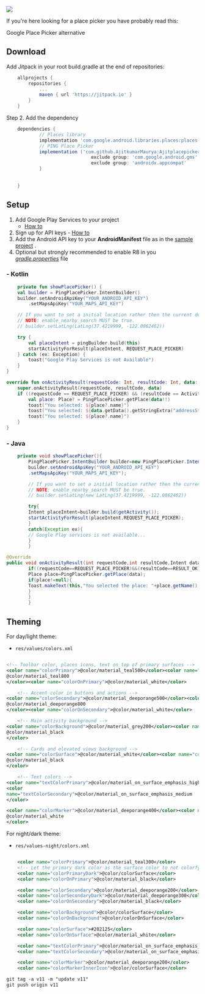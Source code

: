 [![](https://jitpack.io/v/AjitkumarMaurya/Ajitplacepicker.svg)](https://jitpack.io/#AjitkumarMaurya/Ajitplacepicker)

If you're here looking for a place picker you have probably read this:

Google Place Picker alternative

## Download

Add Jitpack in your root build.gradle at the end of repositories:

```gradle
    allprojects {
        repositories {
            ...
            maven { url 'https://jitpack.io' }
        }
    }
```

Step 2. Add the dependency

```gradle
    dependencies {
            // Places library
            implementation 'com.google.android.libraries.places:places:2.0.0'
            // PING Place Picker
            implementation ('com.github.AjitkumarMaurya:Ajitplacepicker:v19.0') {
                               exclude group: 'com.google.android.gms'
                               exclude group: 'androidx.appcompat'
            }
          
            	
    }
```

## Setup

1. Add Google Play Services to your project
   - [How to](https://developers.google.com/android/guides/setup)
2. Sign up for API keys - [How to](https://developers.google.com/places/android-sdk/signup)
3. Add the Android API key to your **AndroidManifest** file as in
   the [sample project](https://github.com/rtchagas/pingplacepicker/blob/master/sample/src/main/AndroidManifest.xml#L15)
   .
4. Optional but strongly recommended to enable R8 in
   you *[gradle.properties](https://github.com/rtchagas/pingplacepicker/blob/master/gradle.properties#L12)*
   file

### - Kotlin

```kotlin
    private fun showPlacePicker() {
    val builder = PingPlacePicker.IntentBuilder()
    builder.setAndroidApiKey("YOUR_ANDROID_API_KEY")
        .setMapsApiKey("YOUR_MAPS_API_KEY")

    // If you want to set a initial location rather then the current device location.
    // NOTE: enable_nearby_search MUST be true.
    // builder.setLatLng(LatLng(37.4219999, -122.0862462))

    try {
        val placeIntent = pingBuilder.build(this)
        startActivityForResult(placeIntent, REQUEST_PLACE_PICKER)
    } catch (ex: Exception) {
        toast("Google Play Services is not Available")
    }
}

override fun onActivityResult(requestCode: Int, resultCode: Int, data: Intent?) {
    super.onActivityResult(requestCode, resultCode, data)
    if ((requestCode == REQUEST_PLACE_PICKER) && (resultCode == Activity.RESULT_OK)) {
        val place: Place? = PingPlacePicker.getPlace(data!!)
        toast("You selected: ${place?.name}")
        toast("You selected: ${data.getData().getStringExtra("addressStr")}")
        toast("You selected: ${place?.name}")
    }
}
```

### - Java

```java
    private void showPlacePicker(){
        PingPlacePicker.IntentBuilder builder=new PingPlacePicker.IntentBuilder();
        builder.setAndroidApiKey("YOUR_ANDROID_API_KEY")
        .setMapsApiKey("YOUR_MAPS_API_KEY");

        // If you want to set a initial location rather then the current device location.
        // NOTE: enable_nearby_search MUST be true.
        // builder.setLatLng(new LatLng(37.4219999, -122.0862462))

        try{
        Intent placeIntent=builder.build(getActivity());
        startActivityForResult(placeIntent,REQUEST_PLACE_PICKER);
        }
        catch(Exception ex){
        // Google Play services is not available... 
        }
        }

@Override
public void onActivityResult(int requestCode,int resultCode,Intent data){
        if((requestCode==REQUEST_PLACE_PICKER)&&(resultCode==RESULT_OK)){
        Place place=PingPlacePicker.getPlace(data);
        if(place!=null){
        Toast.makeText(this,"You selected the place: "+place.getName(),Toast.LENGTH_SHORT).show();
        }
        }
        }
```

## Theming

For day/light theme:

- `res/values/colors.xml`

```xml

<!-- Toolbar color, places icons, text on top of primary surfaces -->
<color name="colorPrimary">@color/material_teal500</color><color name="colorPrimaryDark">
@color/material_teal800
</color><color name="colorOnPrimary">@color/material_white</color>

    <!-- Accent color in buttons and actions -->
<color name="colorSecondary">@color/material_deeporange500</color><color name="colorSecondaryDark">
@color/material_deeporange800
</color><color name="colorOnSecondary">@color/material_white</color>

    <!-- Main activity background -->
<color name="colorBackground">@color/material_grey200</color><color name="colorOnBackground">
@color/material_black
</color>

    <!-- Cards and elevated views background -->
<color name="colorSurface">@color/material_white</color><color name="colorOnSurface">
@color/material_black
</color>

    <!-- Text colors -->
<color name="textColorPrimary">@color/material_on_surface_emphasis_high_type</color>
<color
name="textColorSecondary">@color/material_on_surface_emphasis_medium
</color>

<color name="colorMarker">@color/material_deeporange400</color><color name="colorMarkerInnerIcon">
@color/material_white
</color>

```

For night/dark theme:

- `res/values-night/colors.xml`

```xml

    <color name="colorPrimary">@color/material_teal300</color>
    <!-- Let the primary dark color as the surface color to not colorfy the status bar -->
    <color name="colorPrimaryDark">@color/colorSurface</color>
    <color name="colorOnPrimary">@color/material_black</color>

    <color name="colorSecondary">@color/material_deeporange200</color>
    <color name="colorSecondaryDark">@color/material_deeporange300</color>
    <color name="colorOnSecondary">@color/material_black</color>

    <color name="colorBackground">@color/colorSurface</color>
    <color name="colorOnBackground">@color/colorOnSurface</color>

    <color name="colorSurface">#202125</color>
    <color name="colorOnSurface">@color/material_white</color>

    <color name="textColorPrimary">@color/material_on_surface_emphasis_high_type</color>
    <color name="textColorSecondary">@color/material_on_surface_emphasis_medium</color>

    <color name="colorMarker">@color/material_deeporange200</color>
    <color name="colorMarkerInnerIcon">@color/colorSurface</color>

git tag -a v11 -m "update v11"                                                                                  
git push origin v11
